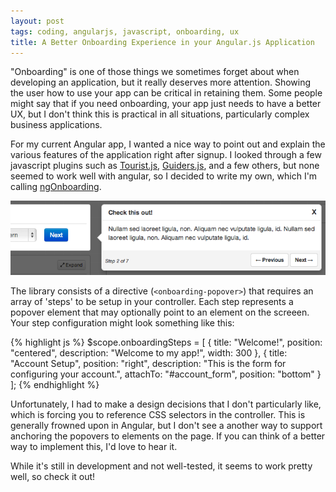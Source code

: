 ```yaml
---
layout: post
tags: coding, angularjs, javascript, onboarding, ux
title: A Better Onboarding Experience in your Angular.js Application
---
```


"Onboarding" is one of those things we sometimes forget about when developing an application, but it really deserves more attention. Showing the user how to use your app can be critical in retaining them. Some people might say that if you need onboarding, your app just needs to have a better UX, but I don't think this is practical in all situations, particularly complex business applications.

For my current Angular app, I wanted a nice way to point out and explain the various features of the application right after signup. I looked through a few javascript plugins such as [Tourist.js](http://easelinc.github.io/tourist/), [Guiders.js](http://jeffpickhardt.com/guiders/), and a few others, but none seemed to work well with angular, so I decided to write my own, which I'm calling [ngOnboarding](https://github.com/adamalbrecht/ngOnboarding).

![ngOnboarding](/public/img/ng_onboarding_screenshot.png)

The library consists of a directive (`<onboarding-popover>`) that requires an array of 'steps' to be setup in your controller. Each step represents a popover element that may optionally point to an element on the screeen. Your step configuration might look something like this:

{% highlight js %}
$scope.onboardingSteps = [
  {
    title: "Welcome!",
    position: "centered",
    description: "Welcome to my app!",
    width: 300
  },
  {
    title: "Account Setup",
    position: "right",
    description: "This is the form for configuring your account.",
    attachTo: "#account_form",
    position: "bottom"
  }
];
{% endhighlight %}

Unfortunately, I had to make a design decisions that I don't particularly like, which is forcing you to reference CSS selectors in the controller. This is generally frowned upon in Angular, but I don't see a another way to support anchoring the popovers to elements on the page. If you can think of a better way to implement this, I'd love to hear it.

While it's still in development and not well-tested, it seems to work pretty well, so check it out!
